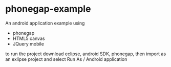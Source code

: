 phonegap-example
================

An android application example using
 - phonegap
 - HTML5 canvas
 - JQuery mobile

to run the project download eclipse, android SDK, phonegap, then import as an exlipse project and select Run As / Android application
